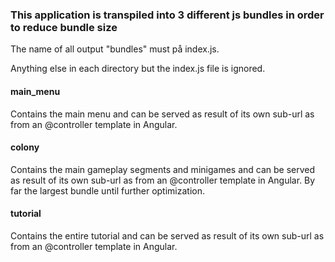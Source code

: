 ### This application is transpiled into 3 different js bundles in order to reduce bundle size
The name of all output "bundles" must på index.js.

Anything else in each directory but the index.js file is ignored.

#### main_menu
Contains the main menu and can be served as result of its own sub-url as from an @controller template in Angular.

#### colony
Contains the main gameplay segments and minigames and can be served as result of its own sub-url as from an @controller template in Angular. By far the largest bundle until further optimization.


#### tutorial
Contains the entire tutorial and can be served as result of its own sub-url as from an @controller template in Angular.
